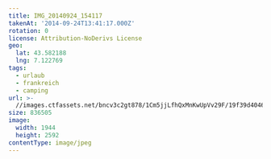 ```yaml
---
title: IMG_20140924_154117
takenAt: '2014-09-24T13:41:17.000Z'
rotation: 0
license: Attribution-NoDerivs License
geo:
  lat: 43.582188
  lng: 7.122769
tags:
  - urlaub
  - frankreich
  - camping
url: >-
  //images.ctfassets.net/bncv3c2gt878/1Cm5jjLfhQxMnKwUpVv29F/19f39d404689bf2bce80d46ab580d358/img_20140924_154117_28234318261_o
size: 836505
image:
  width: 1944
  height: 2592
contentType: image/jpeg
---
```


